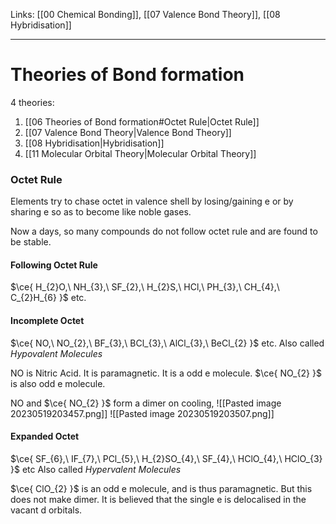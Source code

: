 Links: [[00 Chemical Bonding]], [[07 Valence Bond Theory]], [[08 Hybridisation]]
___
# Theories of Bond formation

4 theories:
1. [[06 Theories of Bond formation#Octet Rule|Octet Rule]]
2. [[07 Valence Bond Theory|Valence Bond Theory]]
3. [[08 Hybridisation|Hybridisation]]
4. [[11 Molecular Orbital Theory|Molecular Orbital Theory]]

### Octet Rule 
Elements try to chase octet in valence shell by losing/gaining e or by sharing e so as to become like noble gases. 

Now a days, so many compounds do not follow octet rule and are found to be stable. 

#### Following Octet Rule
$\ce{ H_{2}O,\ NH_{3},\ SF_{2},\ H_{2}S,\ HCl,\ PH_{3},\ CH_{4},\ C_{2}H_{6} }$ etc.

#### Incomplete Octet
$\ce{ NO,\ NO_{2},\ BF_{3},\ BCl_{3},\ AlCl_{3},\ BeCl_{2} }$ etc.
Also called *Hypovalent Molecules*

NO is Nitric Acid. It is paramagnetic. It is a odd e molecule. $\ce{ NO_{2} }$ is also odd e molecule. 

NO and $\ce{ NO_{2} }$ form a dimer on cooling,
![[Pasted image 20230519203457.png]]
![[Pasted image 20230519203507.png]]

#### Expanded Octet
$\ce{ SF_{6},\ IF_{7},\ PCl_{5},\ H_{2}SO_{4},\ SF_{4},\ HClO_{4},\ HClO_{3} }$ etc
Also called *Hypervalent Molecules*

$\ce{ ClO_{2} }$ is an odd e molecule, and is thus paramagnetic. But this does not make dimer. It is believed that the single e is delocalised in the vacant d orbitals. 



